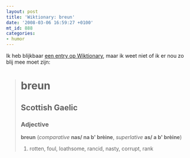 ```yaml
---
layout: post
title: 'Wiktionary: breun'
date: '2008-03-06 16:59:27 +0100'
mt_id: 888
categories:
- humor
---
```

Ik heb blijkbaar <a href="http://en.wiktionary.org/wiki/breun">een entry op Wiktionary</a>, maar ik weet niet of ik er nou zo blij mee moet zijn:

<blockquote><h1>breun</h1>

<h2>Scottish Gaelic</h2>

<h3>Adjective</h3>

<p><b>breun</b> (<i>comparative</i> <b>nas/ na b' brèine</b>, <i>superlative</i> <b>as/ a b' brèine</b>)</p>
<ol>
<li>rotten, foul, loathsome, rancid, nasty, corrupt, rank</li>
</ol>
</blockquote>
